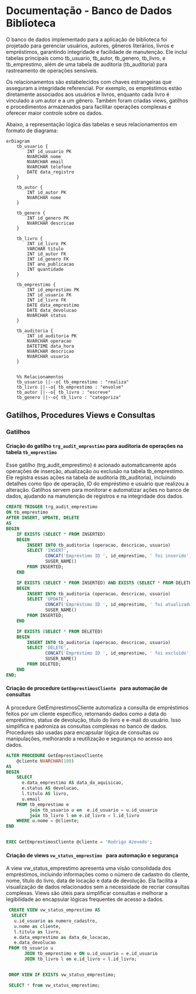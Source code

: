 # Documentação - Banco de Dados Biblioteca

O banco de dados implementado para a aplicação de biblioteca foi projetado para gerenciar usuários, autores, gêneros literários, livros e empréstimos, garantindo integridade e facilidade de manutenção. Ele inclui tabelas principais como tb_usuario, tb_autor, tb_genero, tb_livro, e tb_emprestimo, além de uma tabela de auditoria (tb_auditoria) para rastreamento de operações sensíveis.

Os relacionamentos são estabelecidos com chaves estrangeiras que asseguram a integridade referencial. Por exemplo, os empréstimos estão diretamente associados aos usuários e livros, enquanto cada livro é vinculado a um autor e a um gênero. Também foram criadas views, gatilhos e procedimentos armazenados para facilitar operações complexas e oferecer maior controle sobre os dados.

Abaixo, a representação lógica das tabelas e seus relacionamentos em formato de diagrama:




```mermaid
erDiagram
    tb_usuario {
        INT id_usuario PK
        NVARCHAR nome
        NVARCHAR email
        NVARCHAR telefone
        DATE data_registro
    }

    tb_autor {
        INT id_autor PK
        NVARCHAR nome
    }

    tb_genero {
        INT id_genero PK
        NVARCHAR descricao
    }

    tb_livro {
        INT id_livro PK
        VARCHAR titulo
        INT id_autor FK
        INT id_genero FK
        INT ano_publicacao
        INT quantidade
    }

    tb_emprestimo {
        INT id_emprestimo PK
        INT id_usuario FK
        INT id_livro FK
        DATE data_emprestimo
        DATE data_devolucao
        NVARCHAR status
    }

    tb_auditoria {
        INT id_auditoria PK
        NVARCHAR operacao
        DATETIME data_hora
        NVARCHAR descricao
        NVARCHAR usuario
    }


    %% Relacionamentos
    tb_usuario ||--o{ tb_emprestimo : "realiza"
    tb_livro ||--o{ tb_emprestimo : "envolve"
    tb_autor ||--o{ tb_livro : "escreve"
    tb_genero ||--o{ tb_livro : "categoriza"
```



## Gatilhos, Procedures Views e Consultas

### Gatilhos

#### Criação do gatilho `trg_audit_emprestimo` para auditoria de operações na tabela `tb_emprestimo`


Esse gatilho (trg_audit_emprestimo) é acionado automaticamente após operações de inserção, atualização ou exclusão na tabela tb_emprestimo. Ele registra essas ações na tabela de auditoria (tb_auditoria), incluindo detalhes como tipo de operação, ID do empréstimo e usuário que realizou a alteração. Gatilhos servem para monitorar e automatizar ações no banco de dados, ajudando na manutenção de registros e na integridade dos dados.



```sql
CREATE TRIGGER trg_audit_emprestimo
ON tb_emprestimo
AFTER INSERT, UPDATE, DELETE
AS
BEGIN
    IF EXISTS (SELECT * FROM INSERTED)
    BEGIN
        INSERT INTO tb_auditoria (operacao, descricao, usuario)
        SELECT 'INSERT', 
               CONCAT('Empréstimo ID ', id_emprestimo, ' foi inserido'),
               SUSER_NAME()  
        FROM INSERTED;
    END

    IF EXISTS (SELECT * FROM INSERTED) AND EXISTS (SELECT * FROM DELETED)
    BEGIN
        INSERT INTO tb_auditoria (operacao, descricao, usuario)
        SELECT 'UPDATE', 
               CONCAT('Empréstimo ID ', id_emprestimo, ' foi atualizado'),
               SUSER_NAME() 
        FROM INSERTED;
    END

    IF EXISTS (SELECT * FROM DELETED)
    BEGIN
        INSERT INTO tb_auditoria (operacao, descricao, usuario)
        SELECT 'DELETE', 
               CONCAT('Empréstimo ID ', id_emprestimo, ' foi excluído'),
               SUSER_NAME()  
        FROM DELETED;
    END
END;
```

#### Criação de procedure `GetEmprestimosCliente ` para automação de consultas

A procedure GetEmprestimosCliente automatiza a consulta de empréstimos feitos por um cliente específico, retornando dados como a data do empréstimo, status de devolução, título do livro e e-mail do usuário. Isso simplifica e padroniza as consultas complexas no banco de dados. Procedures são usadas para encapsular lógica de consultas ou manipulações, melhorando a reutilização e segurança no acesso aos dados.



```sql
ALTER PROCEDURE GetEmprestimosCliente 
    @cliente NVARCHAR(100)
AS
BEGIN
    SELECT 
	  e.data_emprestimo AS data_da_aquisicao,
	  e.status AS devolucao,
	  l.titulo AS livro,
	  u.email
	FROM tb_emprestimo e 
	     join tb_usuario u on  e.id_usuario = u.id_usuario
		 join tb_livro l on e.id_livro = l.id_livro
    WHERE u.nome = @cliente; 
END


EXEC GetEmprestimosCliente @cliente = 'Rodrigo Azevedo';
```


#### Criação de views `vw_status_emprestimo ` para automação e segurança 

A view vw_status_emprestimo apresenta uma visão consolidada dos empréstimos, incluindo informações como o número de cadastro do cliente, nome, título do livro, data de locação e data de devolução. Ela facilita a visualização de dados relacionados sem a necessidade de recriar consultas complexas. Views são úteis para simplificar consultas e melhorar a legibilidade ao encapsular lógicas frequentes de acesso a dados.



```sql
 CREATE VIEW vw_status_emprestimo AS
  SELECT
   u.id_usuario as numero_cadastro,
   u.nome as cliente,
   l.titulo as livro,
   e.data_emprestimo as data_de_locacao,
   e.data_devolucao
 FROM tb_usuario u
       JOIN tb_emprestimo e ON u.id_usuario = e.id_usuario
	   JOIN tb_livro l on e.id_livro = l.id_livro;


 DROP VIEW IF EXISTS vw_status_emprestimo;

 SELECT * from vw_status_emprestimo;  
```





